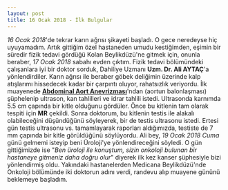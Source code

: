 ```yaml
---
layout: post
title: 16 Ocak 2018 - İlk Bulgular
---
```


_16 Ocak 2018_'de tekrar karın ağrısı şikayeti başladı. O gece neredeyse hiç uyuyamadım. Artık gittiğim özel hastaneden umudu kestiğimden, eşimin bir süredir fizik tedavi gördüğü Kolan Beylikdüzü'ne gitmek için, onunla beraber, _17 Ocak 2018_ sabahı evden çıktım. Fizik tedavi bölümündeki çalışanlara iyi bir doktor sorduk, Dahiliye Uzmanı **Uzm. Dr. Ali AYTAÇ**'a yönlendirdiler. Karın ağrısı ile beraber göbek deliğimin üzerinde kalp atışlarımı hissedecek kadar bir çarpıntı oluyor, rahatsızlık veriyordu. İlk muayenede [**Abdominal Aort Anevrizması**](https://www.leventoguzkurt.com/abdominal-aort-anevrizmasi)'ndan (aortun balonlaşması) şüphelenip ultrason, kan tahlilleri ve idrar tahlili istedi. Ultrasonda karnımda 5.5 cm çapında bir kitle olduğunu gördüler. Önce bu kitlenin tam olarak tespiti için **MR** çekildi. Sonra doktorum, bu kitlenin testis ile alakalı olabileceğini düşündüğünü söyleyerek, bir de testis ultrasonu istedi. Ertesi gün testis ultrasonu vs. tamamlayarak raporları aldığımızda, testiste de 7 mm çapında bir kitle görüldüğünü söylüyordu. Ali bey, _19 Ocak 2018 Cuma_ günü gelmemi isteyip beni Üroloji'ye yönlendireceğini söyledi. O gün gittiğimizde ise "_Ben üroloji ile konuştum, sizin onkoloji bulunan bir hastaneye gitmeniz daha doğru olur_" diyerek ilk kez kanser şüphesiyle bizi yönlendirmiş oldu. Yakındaki hastanelerden Medicana Beylikdüzü'nde Onkoloji bölümünde iki doktorun adını verdi, randevu alıp muayene gününü beklemeye başladım.

